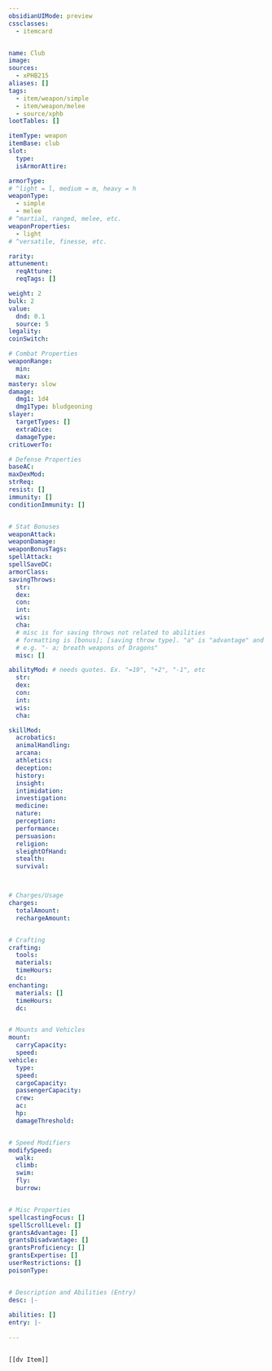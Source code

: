```yaml
---
obsidianUIMode: preview
cssclasses:
  - itemcard


name: Club
image: 
sources: 
  - xPHB215
aliases: []
tags: 
  - item/weapon/simple
  - item/weapon/melee
  - source/xphb
lootTables: []

itemType: weapon
itemBase: club
slot:
  type: 
  isArmorAttire: 

armorType:  
# ^light = l, medium = m, heavy = h
weaponType:
  - simple
  - melee
# ^martial, ranged, melee, etc.
weaponProperties:  
  - light
# ^versatile, finesse, etc.  

rarity: 
attunement:
  reqAttune: 
  reqTags: []

weight: 2
bulk: 2
value:
  dnd: 0.1
  source: 5
legality:
coinSwitch: 

# Combat Properties
weaponRange:
  min: 
  max: 
mastery: slow
damage:
  dmg1: 1d4
  dmg1Type: bludgeoning
slayer:
  targetTypes: []
  extraDice: 
  damageType: 
critLowerTo: 

# Defense Properties
baseAC: 
maxDexMod: 
strReq: 
resist: []
immunity: []
conditionImmunity: []


# Stat Bonuses
weaponAttack: 
weaponDamage: 
weaponBonusTags:
spellAttack:
spellSaveDC:
armorClass: 
savingThrows: 
  str:
  dex:
  con:
  int:
  wis:
  cha:
  # misc is for saving throws not related to abilities
  # formatting is [bonus]; [saving throw type]. "a" is "advantage" and 1,2,3 are for +1,+2,+3 etc. 
  # e.g. "- a; breath weapons of Dragons"
  misc: []

abilityMod: # needs quotes. Ex. "=19", "+2", "-1", etc
  str: 
  dex: 
  con: 
  int: 
  wis: 
  cha: 

skillMod:
  acrobatics:
  animalHandling:
  arcana:
  athletics:
  deception:
  history:
  insight:
  intimidation:
  investigation:
  medicine:
  nature:
  perception:
  performance:
  persuasion:
  religion:
  sleightOfHand:
  stealth:
  survival:



# Charges/Usage
charges:
  totalAmount: 
  rechargeAmount: 


# Crafting
crafting:
  tools: 
  materials:
  timeHours: 
  dc: 
enchanting:
  materials: []
  timeHours: 
  dc: 


# Mounts and Vehicles
mount:
  carryCapacity:
  speed:
vehicle:
  type: 
  speed:
  cargoCapacity: 
  passengerCapacity: 
  crew: 
  ac: 
  hp: 
  damageThreshold: 


# Speed Modifiers
modifySpeed:
  walk:
  climb:
  swim:
  fly:
  burrow:


# Misc Properties
spellcastingFocus: []
spellScrollLevel: []
grantsAdvantage: []
grantsDisadvantage: []
grantsProficiency: []
grantsExpertise: []
userRestrictions: []
poisonType: 


# Description and Abilities (Entry)
desc: |-
  
abilities: []
entry: |-
  
---
```


```meta-bind-embed

[[dv Item]]

```